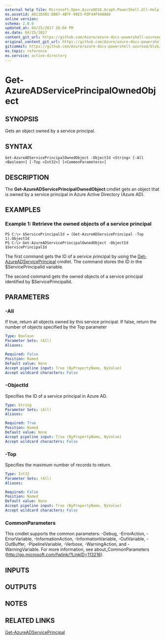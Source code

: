 ```yaml
---
external help file: Microsoft.Open.AzureAD16.Graph.PowerShell.dll-Help.xml
ms.assetid: A011E681-DB67-4B7F-99E5-FDF44F94A8A9
online version:
schema: 2.0.0
updated_at: 04/25/2017 20:04 PM
ms.date: 04/25/2017
content_git_url: https://github.com/Azure/azure-docs-powershell-azuread/blob/VinceSmith-patch-4/Azure%20AD%20Cmdlets/AzureAD/v2preview/Get-AzureADServicePrincipalOwnedObject.md
original_content_git_url: https://github.com/Azure/azure-docs-powershell-azuread/blob/VinceSmith-patch-4/Azure%20AD%20Cmdlets/AzureAD/v2preview/Get-AzureADServicePrincipalOwnedObject.md
gitcommit: https://github.com/Azure/azure-docs-powershell-azuread/blob/c5cc449ee6e2b805fc85a9e05130b06b10899f67
ms.topic: reference
ms.service: active-directory
---
```


# Get-AzureADServicePrincipalOwnedObject

## SYNOPSIS
Gets an object owned by a service principal.

## SYNTAX

```
Get-AzureADServicePrincipalOwnedObject -ObjectId <String> [-All <Boolean>] [-Top <Int32>] [<CommonParameters>]
```

## DESCRIPTION
The **Get-AzureADServicePrincipalOwnedObject** cmdlet gets an object that is owned by a service principal in Azure Active Directory (Azure AD).

## EXAMPLES

### Example 1: Retrieve the owned objects of a service principal
```
PS C:\> $ServicePrincipalId = (Get-AzureADServicePrincipal -Top 1).ObjectId
PS C:\> Get-AzureADServicePrincipalOwnedObject -ObjectId $ServicePrincipalId
```

The first command gets the ID of a service principal by using the [Get-AzureADServicePrincipal](./Get-AzureADServicePrincipal.md) cmdlet. 
The command stores the ID in the $ServicePrincipalId variable.

The second command gets the owned objects of a service principal identified by $ServicePrincipalId.

## PARAMETERS

### -All
If true, return all objects owned by this service principal. If false, return the number of objects specified by the Top parameter

```yaml
Type: Boolean
Parameter Sets: (All)
Aliases: 

Required: False
Position: Named
Default value: None
Accept pipeline input: True (ByPropertyName, ByValue)
Accept wildcard characters: False
```

### -ObjectId
Specifies the ID of a service principal in Azure AD.

```yaml
Type: String
Parameter Sets: (All)
Aliases: 

Required: True
Position: Named
Default value: None
Accept pipeline input: True (ByPropertyName, ByValue)
Accept wildcard characters: False
```

### -Top
Specifies the maximum number of records to return.

```yaml
Type: Int32
Parameter Sets: (All)
Aliases: 

Required: False
Position: Named
Default value: None
Accept pipeline input: True (ByPropertyName, ByValue)
Accept wildcard characters: False
```

### CommonParameters
This cmdlet supports the common parameters: -Debug, -ErrorAction, -ErrorVariable, -InformationAction, -InformationVariable, -OutVariable, -OutBuffer, -PipelineVariable, -Verbose, -WarningAction, and -WarningVariable. For more information, see about_CommonParameters (http://go.microsoft.com/fwlink/?LinkID=113216).

## INPUTS

## OUTPUTS

## NOTES

## RELATED LINKS

[Get-AzureADServicePrincipal](./Get-AzureADServicePrincipal.md)
